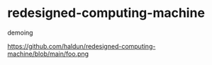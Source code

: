 # redesigned-computing-machine

demoing

https://github.com/haldun/redesigned-computing-machine/blob/main/foo.png
